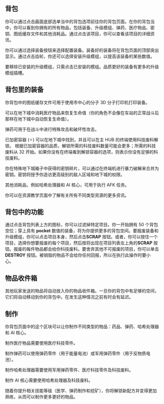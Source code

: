 ## 背包

你可以通过点击画面底部选单当中的背包选项前往你的背包页面。在你的背包当中，你可以看到你拥有的所有物品，包括装备、升级模组、弹药、医疗物品、密钥、图纸缓存文件和其他消耗品。通过点击该项目，你可以查看该项目的详细资讯。

你可以通过选择装备按钮来选择配置装备。装备好的装备将在背包页面的顶部突出显示。通过点击齿轮，你还可以选择安装升级模组，以提高该装备的某些数值。

要移除已安装的升级模组，只需点击已安装的模组。品质更好的装备有更多的升级模组插槽。

## 背包里的装备

你背包中的图纸缓存文件可用于使用市中心的分子 3D 分子打印机打印装备。

可以在地下城中消耗医疗物品来恢复生命值（你的角色不会像在车站的正常战斗后那样在地下城中自动恢复生命值）。

弹药可用于在战斗中进行特殊攻击和破坏性攻击。

已加密容器 (✧) 可以在地下城中找到，并且可以在主 HUB 的终端使用科技废料解锁。
根据已加密容器的品质，解锁所需的科技废料数量可能会更多；所需的科技废料从 32 开始。如果你没有在终端看到解锁容器的选项，则表示你没有足够的科技废料。

你在特殊地下城箱子中获得的密钥碎片，可以通过在终端机进行暴力破解来合并为密钥。密钥将授予你造访更高级别的敌人区域和地下城的权限。

其他消耗品，例如哈希处理器和 AI 核心，可用于执行 AFK 任务。

你可以在资源教学页面中了解有关所有不同类型资源的更多资讯。

## 背包中的功能

通过点击背包列表上方的图标，你可以过滤掉特定项目。你一开始拥有 50 个背包空位；穿上具有 **pocket** 数值的装备，将为你提供更多的背包空间。要报废装备和升级模组，你可以点击项目本身，然后点击**SCRAP** 按钮。或者，你可以按住一个项目，选择你想要报废的每个项目，然后按将出现在项目列表左上角的**SCRAP** 按钮。报废的每件物品都会给你科技废料。要舍弃其他不可报废的项目，你可以单击 **DESTROY** 按钮。被销毁的物品不会给你任何回报，所以在执行此操作时要小心。

## 物品收件箱

其他玩家发送的物品将自动放入你的物品收件箱。一旦你的背包中有足够的空间，它们将自动移动到你的背包中。在发生这种情况之前有时会有延迟。

## 制作

你背包页面中的这个区块可以让你制作不同类型的物品：药品、弹药、哈希处理器和 AI 核心。

制作医疗物品需要使用医疗科技零件。

制作弹药可以使用弹药零件（用于能量电池）或军用弹药零件（用于反物质电池）。

制作哈希处理器需要使用军用弹药零件、医疗科技零件及科技废料。

制作 AI 核心需要使用哈希处理器及科技废料。

随着你提升相关技能等级（医学、弹药制作和挖矿），你将解锁新配方并变得更加熟练，从而可以制作更多更好的物品。